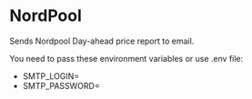 # NordPool

Sends Nordpool Day-ahead price report to email.

You need to pass these environment variables or use .env file:
- SMTP_LOGIN=<email>
- SMTP_PASSWORD=<password>
